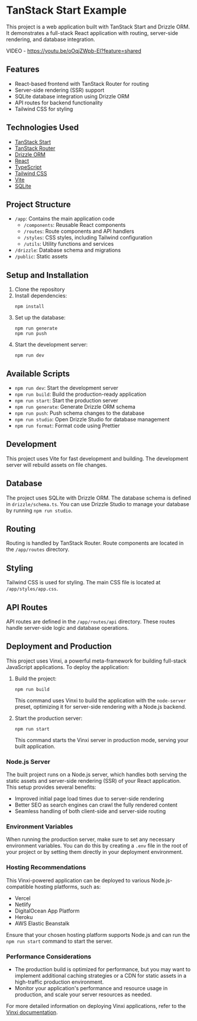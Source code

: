 # TanStack Start Example

This project is a web application built with TanStack Start and Drizzle ORM. It demonstrates a
full-stack React application with routing, server-side rendering, and database integration.

VIDEO - https://youtu.be/oOqjZWpb-EI?feature=shared

## Features

- React-based frontend with TanStack Router for routing
- Server-side rendering (SSR) support
- SQLite database integration using Drizzle ORM
- API routes for backend functionality
- Tailwind CSS for styling

## Technologies Used

- [TanStack Start](https://tanstack.com/start)
- [TanStack Router](https://tanstack.com/router)
- [Drizzle ORM](https://orm.drizzle.team/)
- [React](https://reactjs.org/)
- [TypeScript](https://www.typescriptlang.org/)
- [Tailwind CSS](https://tailwindcss.com/)
- [Vite](https://vitejs.dev/)
- [SQLite](https://www.sqlite.org/)

## Project Structure

- `/app`: Contains the main application code
  - `/components`: Reusable React components
  - `/routes`: Route components and API handlers
  - `/styles`: CSS styles, including Tailwind configuration
  - `/utils`: Utility functions and services
- `/drizzle`: Database schema and migrations
- `/public`: Static assets

## Setup and Installation

1. Clone the repository
2. Install dependencies:
   ```
   npm install
   ```
3. Set up the database:
   ```
   npm run generate
   npm run push
   ```
4. Start the development server:
   ```
   npm run dev
   ```

## Available Scripts

- `npm run dev`: Start the development server
- `npm run build`: Build the production-ready application
- `npm run start`: Start the production server
- `npm run generate`: Generate Drizzle ORM schema
- `npm run push`: Push schema changes to the database
- `npm run studio`: Open Drizzle Studio for database management
- `npm run format`: Format code using Prettier

## Development

This project uses Vite for fast development and building. The development server will rebuild assets
on file changes.

## Database

The project uses SQLite with Drizzle ORM. The database schema is defined in `drizzle/schema.ts`. You
can use Drizzle Studio to manage your database by running `npm run studio`.

## Routing

Routing is handled by TanStack Router. Route components are located in the `/app/routes` directory.

## Styling

Tailwind CSS is used for styling. The main CSS file is located at `/app/styles/app.css`.

## API Routes

API routes are defined in the `/app/routes/api` directory. These routes handle server-side logic and
database operations.

## Deployment and Production

This project uses Vinxi, a powerful meta-framework for building full-stack JavaScript applications.
To deploy the application:

1. Build the project:

   ```
   npm run build
   ```

   This command uses Vinxi to build the application with the `node-server` preset, optimizing it for
   server-side rendering with a Node.js backend.

2. Start the production server:
   ```
   npm run start
   ```
   This command starts the Vinxi server in production mode, serving your built application.

### Node.js Server

The built project runs on a Node.js server, which handles both serving the static assets and
server-side rendering (SSR) of your React application. This setup provides several benefits:

- Improved initial page load times due to server-side rendering
- Better SEO as search engines can crawl the fully rendered content
- Seamless handling of both client-side and server-side routing

### Environment Variables

When running the production server, make sure to set any necessary environment variables. You can do
this by creating a `.env` file in the root of your project or by setting them directly in your
deployment environment.

### Hosting Recommendations

This Vinxi-powered application can be deployed to various Node.js-compatible hosting platforms, such
as:

- Vercel
- Netlify
- DigitalOcean App Platform
- Heroku
- AWS Elastic Beanstalk

Ensure that your chosen hosting platform supports Node.js and can run the `npm run start` command to
start the server.

### Performance Considerations

- The production build is optimized for performance, but you may want to implement additional
  caching strategies or a CDN for static assets in a high-traffic production environment.
- Monitor your application's performance and resource usage in production, and scale your server
  resources as needed.

For more detailed information on deploying Vinxi applications, refer to the
[Vinxi documentation](https://vinxi.vercel.app/guide/deployment).
